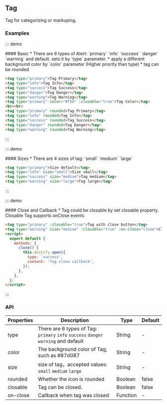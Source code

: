 ## Tag

Tag for categorizing or markuping.

### Examples

::: demo
<summary>
  #### Basic
  * There are 6 types of Alert: `primary` `info` `success` `danger` `warning` and default. sets it by `type` parameter.
  * apply a different background color by `color` parameter (Higher priority than type)
  * tag can be rounded
</summary>

```html
<tag type="primary">Tag Primary</tag>
<tag type="info">Tag Info</tag>
<tag type="success">Tag Success</tag>
<tag type="danger">Tag Danger</tag>
<tag type="warning">Tag Warning</tag>
<tag type="primary" color="#f50" :closable="true">Tag Color</tag>
<br><br>
<tag type="primary" rounded>Tag Primary</tag>
<tag type="info" rounded>Tag Info</tag>
<tag type="success" rounded>Tag Success</tag>
<tag type="danger" rounded>Tag Danger</tag>
<tag type="warning" rounded>Tag Warning</tag>
```
:::

::: demo
<summary>
  #### Sizes
  * There are 4 sizes of tag: `small` `medium` `large`
</summary>

```html
<tag type="primary">Size default</tag>
<tag type="info" size="small">Size small</tag>
<tag type="success" size="medium">Tag medium</tag>
<tag type="warning" size="large">Tag large</tag>
```
:::

::: demo
<summary>
  #### Close and Callback
  * Tag could be closable by set closable property. Closable Tag supports onClose events
</summary>

```html
<tag type="primary" :closable="true">Tag with close button</tag>
<tag type="warning" size="medium" :closable="true" :on-close="close">Close with callback</tag>
<script>
  export default {
    methods: {
      close() {
        this.$notify.open({
          type: 'success',
          content: 'Tag close callback',
        });
      },
    },
  };
</script>
```
:::


### API

| Properties        | Description           | Type        | Default       |
|------------|----------------|--------------------|--------------|
| type    | There are 6 types of Tag: `primary` `info` `success` `danger` `warning` and default   | String | -    |
| color | The background color of Tag, such as #87d087 | String | - |
| size | size of tag，accepted values: `small` `medium` `large` | String | - |
| rounded | Whether the icon is rounded | Boolean | false   |
| closable | Tag can be closed.  | Boolean | false   |
| on-close | Callback when tag was closed  | Function | -   |

<script>
  export default {
    methods: {
      close() {
        this.$notify.open({
          type: 'success',
          content: 'Tag close callback',
        });
      },
    },
  };
</script>
